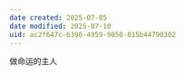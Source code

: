 ```yaml
---
date created: 2025-07-05
date modified: 2025-07-10
uid: ac2f647c-6390-4959-9050-015b44790302
---
```


做命运的主人
